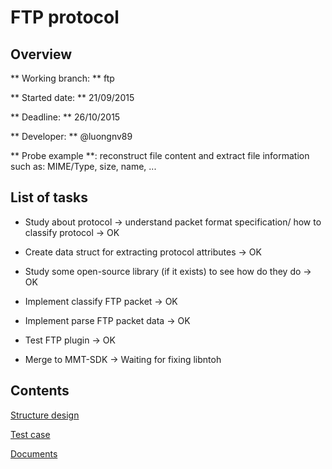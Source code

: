 # FTP protocol

## Overview

** Working branch: ** ftp

** Started date: ** 21/09/2015 

** Deadline: ** 26/10/2015 

** Developer: ** @luongnv89 

** Probe example **: reconstruct file content and extract file information such as: MIME/Type, size, name, ...

## List of tasks

* Study about protocol -> understand packet format specification/ how to classify protocol -> OK

* Create data struct for extracting protocol attributes -> OK

* Study some open-source library (if it exists) to see how do they do -> OK

* Implement classify FTP packet -> OK

* Implement parse FTP packet data -> OK

* Test FTP plugin -> OK

* Merge to MMT-SDK -> Waiting for fixing libntoh

## Contents

[Structure design](/montimage/mmt-sdk/wiki/FTP%20design)

[Test case](/montimage/mmt-sdk/wiki/FTP%20test%20case)

[Documents](/montimage/mmt-sdk/wiki/FTP%20documents)